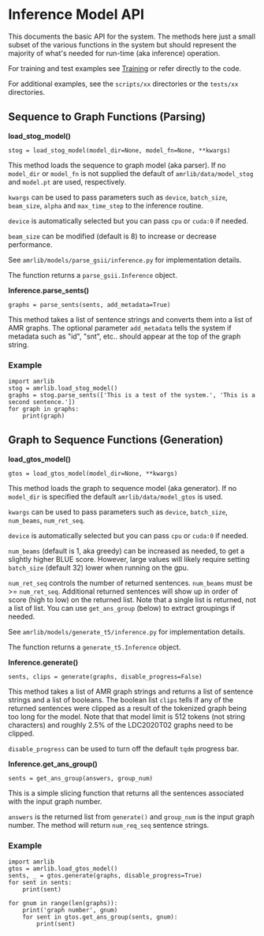 # Inference Model API
This documents the basic API for the system.  The methods here just a small subset of
the various functions in the system but should represent the majority of what's needed for
run-time (aka inference) operation.

For training and test examples see [Training](https://amrlib.readthedocs.io/en/latest/training/)
or refer directly to the code.

For additional examples, see the `scripts/xx` directories or the `tests/xx` directories.


## Sequence to Graph Functions (Parsing)
**load_stog_model()**
```
stog = load_stog_model(model_dir=None, model_fn=None, **kwargs)
```
This method loads the sequence to graph model (aka parser).
If no `model_dir` or `model_fn` is not supplied the default of `amrlib/data/model_stog` and
`model.pt` are used, respectively.

`kwargs` can be used to pass parameters such as `device`, `batch_size`, `beam_size`, `alpha`
and `max_time_step` to the inference routine.

`device` is automatically selected but you can pass `cpu` or `cuda:0` if needed.

`beam_size` can be modified (default is 8) to increase or decrease performance.

See `amrlib/models/parse_gsii/inference.py` for implementation details.

The function returns a `parse_gsii.Inference` object.


**Inference.parse_sents()**
```
graphs = parse_sents(sents, add_metadata=True)
```
This method takes a list of sentence strings and converts them into a list of AMR graphs.
The optional parameter `add_metadata` tells the system if metadata such as "id", "snt", etc..
should appear at the top of the graph string.


### Example
```
import amrlib
stog = amrlib.load_stog_model()
graphs = stog.parse_sents(['This is a test of the system.', 'This is a second sentence.'])
for graph in graphs:
    print(graph)
```

## Graph to Sequence Functions (Generation)
**load_gtos_model()**
```
gtos = load_gtos_model(model_dir=None, **kwargs)
```
This method loads the graph to sequence model (aka generator).
If no `model_dir` is specified the default `amrlib/data/model_gtos` is used.

`kwargs` can be used to pass parameters such as `device`, `batch_size`, `num_beams`, `num_ret_seq`.

`device` is automatically selected but you can pass `cpu` or `cuda:0` if needed.

`num_beams` (default is 1, aka greedy) can be increased as needed, to get a slightly higher BLUE
score. However, large values will likely require setting `batch_size` (default 32) lower when running
on the gpu.

`num_ret_seq` controls the number of returned sentences.  `num_beams` must be >= `num_ret_seq`.
Additional returned sentences will show up in order of score (high to low) on the returned list.
Note that a single list is returned, not a list of list. You can use `get_ans_group` (below) to
extract groupings if needed.

See `amrlib/models/generate_t5/inference.py` for implementation details.

The function returns a `generate_t5.Inference` object.

**Inference.generate()**
```
sents, clips = generate(graphs, disable_progress=False)
```
This method takes a list of AMR graph strings and returns a list of sentence strings and a list of booleans.
The boolean list `clips` tells if any of the returned sentences were clipped as a result of
the tokenized graph being too long for the model. Note that that model limit is 512 tokens
(not string characters) and roughly 2.5% of the LDC2020T02 graphs need to be clipped.

`disable_progress` can be used to turn off the default `tqdm` progress bar.

**Inference.get_ans_group()**
```
sents = get_ans_group(answers, group_num)
```
This is a simple slicing function that returns all the sentences associated with the input graph number.

`answers` is the returned list from `generate()` and `group_num` is the input graph number.  The method
will return `num_req_seq` sentence strings.


### Example
```
import amrlib
gtos = amrlib.load_gtos_model()
sents, _ = gtos.generate(graphs, disable_progress=True)
for sent in sents:
    print(sent)

for gnum in range(len(graphs)):
    print('graph number', gnum)
    for sent in gtos.get_ans_group(sents, gnum):
        print(sent)
```
